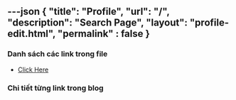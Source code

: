 ---json
{
    "title": "Profile",
    "url": "/",
    "description": "Search Page",
    "layout": "profile-edit.html",
    "permalink" : false
}
---

### Danh sách các link trong file
- [Click Here](/blog-list.html)

### Chi tiết từng link trong blog
